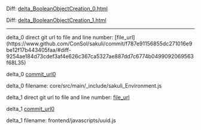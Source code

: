 Diff: [delta_BooleanObjectCreation_0.html](./delta_BooleanObjectCreation_0.html)

Diff: [delta_BooleanObjectCreation_1.html](./delta_BooleanObjectCreation_1.html)

<hr>
delta_0 direct git url to file and line number: [file_url](https://www.github.com/ConSol/sakuli/commit/f787e91156855dc271016e9be12f17b443405faa/#diff-9254ae184d73cdef3af4e626c367ca5327ae887dd7c6774b0499092069563f68L35)

delta_0 [commit_url0](https://www.github.com/ConSol/sakuli/commit/f787e91156855dc271016e9be12f17b443405faa)

delta_0 filename: core/src/main/_include/sakuli_Environment.js



delta_1 direct git url to file and line number: [file_url](https://www.github.com/volkszaehler/volkszaehler.org/commit/5f20335a4d58ea1521a62a17e8d2beefe0b68d31/#diff-164653c4ae078ef2e5157b22f877598c1256194e08a22f3ef58902a780c65cf0L74)

delta_1 [commit_url0](https://www.github.com/volkszaehler/volkszaehler.org/commit/5f20335a4d58ea1521a62a17e8d2beefe0b68d31)

delta_1 filename: frontend/javascripts/uuid.js



